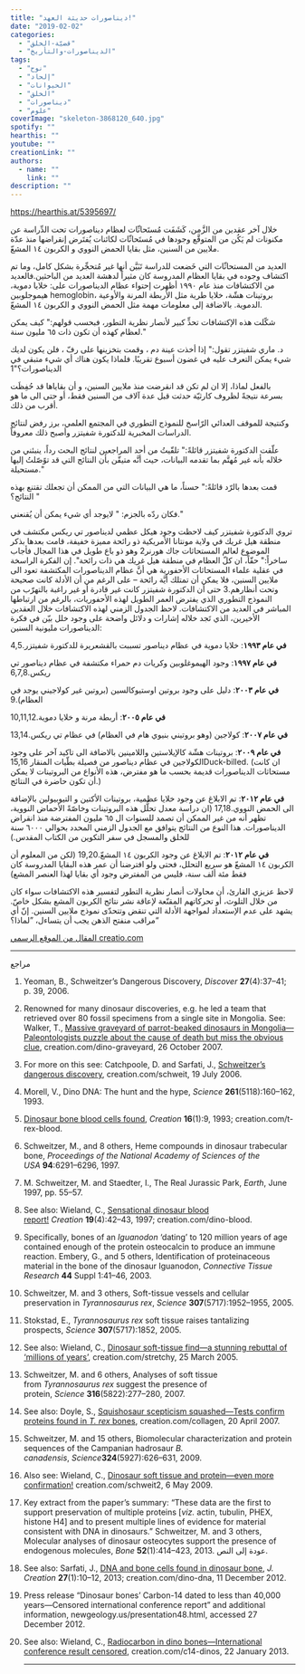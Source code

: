 ```yaml
---
title: "ديناصورات حديثة العهد!"
date: "2019-02-02"
categories: 
  - "قضيّة-الخلق"
  - "الديناصورات-والتأريخ"
tags: 
  - "نوح"
  - "إلحاد"
  - "الحيوانات"
  - "الخلق"
  - "ديناصورات"
  - "علوم"
coverImage: "skeleton-3868120_640.jpg"
spotify: ""
hearthis: ""
youtube: ""
creationLink: ""
authors:
  - name: ""
    link: ""
description: ""
---
```


https://hearthis.at/5395697/

خلال آخر عقدين من الزَّمن، كَشَفَت مُستَحاثّات لعظام ديناصورات تحت الدِّراسة عن مكنونات لم يَكُن من المتوقَّع وجودها في مُستَحاثّات لكائنات يُفتَرض إنقراضها منذ عدّة ملايين من السنين، مثل بقايا الحمض النووي و الكربون ١٤ المشعّ.

العديد من المستحاثّات التي خَضعت للدراسة تَبَيَّن أنها غير مُتحجِّرة بشكل كامل، وما تم اكتشاف وجوده في بقايا العظام المدروسة كان مثيراً لدهشة العديد من الباحثين.فالعديد من الاكتشافات منذ عام ١٩٩٠ أظهرت إحتواء عظام الديناصورات على: خلايا دموية، هيموجلوبين hemoglobin، بروتينات هشّة، خلايا طرية مثل الأربطة المرنة والأوعية الدموية. بالاضافة إلى معلومات مهمة مثل الحمض النووي و الكربون ١٤ المشعّ.

شكّلت هذه الإكتشافات تحدٍّ كبير لأنصار نظرية التطور، فبحسب قولهم:" كيف يمكن لعظام كهذه أن تكون ذات ٦٥ مليون سنة."

د. ماري شفيتزر تقول:" إذا أخذت عينة دم ، وقمت بتخزينها على رفّ ، فلن يكون لديك شيء يمكن التعرف عليه في غضون أسبوع تقريبًا. فلماذا يكون هناك أي شيء متبقي في الديناصورات؟"1

بالفعل لماذا، إلا ان لم تكن قد انقرضت منذ ملايين السنين، و أن بقاياها قد حُفِظَت بسرعة نتيجةً لظروف كارثيّة حدثت قبل عدة آلاف من السنين فقط، أو حتى الى ما هو أقرب من ذلك.

وكنتيجة للموقف العدائي الرّاسخ للنموذج التطوري في المجتمع العلمي، برز رفض لنتائج الدراسات المخبرية للدكتورة شفيتزر وأصبح ذلك معروفاً.

علّقت الدكتورة شفيتزر قائلةً:" تلقّيتُ من أحد المراجعين لنتائج البحث رداً، ينبئني من خلاله بأنه غير مُهتَّم بما تقدمه البيانات، حيث أنَّه متيقّن بأن النتائج التي قد توًصّلتُ إليها مستحيلة."

قمت بعدها بالرّد قائلةً:" حسناً، ما هي البيانات التي من الممكن أن تجعلك تقتنع بهذه النتائج؟ "

فكان ردّه بالجزم: " لايوجد أي شيء يمكن أن يُقنعني."

تروي الدكتورة شفيتزر كيف لاحظت وجود هيكل عظمي لديناصور تي ريكس مكتشف في منطقة هيل غريك في ولاية مونتانا الأمريكية ذو رائحة مميزة خفيفة، قامت بعدها بذكر الموضوع لعالم المستحاثات جاك هورنر2 وهو ذو باع طويل في هذا المجال فأجاب ساخراً:" حقّاً، ان كلّ العظام في منطقة هيل غريك هي ذات رائحة". إن الفكرة الراسخة في عقلية علماء المستحاثات الأحفورية هي أنَّ عظام الديناصورات المكتشفة تعود الى ملايين السنين، فلا يمكن أن تمتلك أيَّة رائحة – على الرغم من أن الأدلة كانت صحيحة وتحت أنظارهم.3 حتى أن الدكتورة شفيتزر كانت غير قادرة أو غير راغبة بالتهرّب من النموذج التطوري الذي يفترض العمر الطويل لهذه الأحفوريات، بالرغم من ارتباطها المباشر في العديد من الاكتشافات. لاحظ الجدول الزمني لهذه الاكتشافات خلال العقدين الأخيرين، الذي تَجد خلاله إشارات و دلائل واضحة على وجود خلل بيّن في فكرة الديناصورات مليونية السنين:

**في عام ١٩٩٣**: خلايا دموية في عظام ديناصور تسببت بالقشعريرة للدكتورة شفيتزر.4,5

**في عام ١٩٩٧**: وجود الهيموغلوبين وكريات دم حمراء مكتشفة في عظام ديناصور تي ريكس.6,7,8

**في عام ٢٠٠٣**: دليل على وجود بروتين اوستيوكالسين (بروتين غير كولاجيني يوجد في العظام).9

**في عام ٢٠٠٥**: أربطة مرنة و خلايا دموية.10,11,12

**في عام ٢٠٠٧**: كولاجين (وهو بروتيني بنيوي هام في العظام) في عظام تي ريكس.13,14

**في عام ٢٠٠٩**: بروتينات هشّة كالإيلاستين واللامينين بالاضافة الى تاكيد آخر على وجود الكولاجين في عظام ديناصور من فصيلة بطّيات المنقار 15,16Duck-billed. (ان كانت مستحاثات الديناصورات قديمة بحسب ما هو مفترض، هذه الأنواع من البروتينات لا يمكن أن تكون حاضرة في النتائج.)

**في عام ٢٠١٢**: تم الابلاغ عن وجود خلايا عظمية، بروتينات الأكتين و التيوبيولين بالإضافة الى الحمض النووي.17,18 (ان دراسة معدل تحلُّل هذه البروتينات وخاصّةً الأحماض النووية، تظهر أنه من غير الممكن أن تصمد للسنوات ال ٦٥ مليون المفترضة منذ انقراض الديناصورات. هذا النوع من النتائج يتوافق مع الجدول الزمني المحدد بحوالي ٦٠٠٠ سنة للخلق والمسجل في سفر التكوين من الكتاب المقدس.)

**في عام ٢٠١٢**: تم الابلاغ عن وجود الكربون ١٤ المشعّ.19,20 (لكن من المعلوم أن الكربون ١٤ المشعّ هو سريع التحلل، فحتى ولو افترضنا أن عمر هذه البقايا المدروسة كان فقط مئة ألف سنة، فليس من المفترض وجود أي بقايا لهذا العنصر المشع)

لاحظ عزيزي القارئ، أن محاولات أنصار نظرية التطور لتفسير هذه الاكتشافات سواء كان من خلال التلوث، أو تحركاتهم المقنّعة لإعاقة نشر نتائج الكربون المشع بشكل خاصّ. يشهد على عدم الإستعداد لمواجهة الأدلة التي تنقض وتتحدّى نموذج ملايين السنين. إنّ أي مراقب منفتح الذهن يجب أن يتساءل، ”لماذا؟“

[المقال من الموقع الرسمي creatio.com](https://creation.com/%D8%AF%D9%8A%D9%86%D8%A7%D8%B5%D9%88%D8%B1%D8%A7%D8%AA-%D8%AD%D8%AF%D9%8A%D8%AB%D8%A9-%D8%A7%D9%84%D8%B9%D9%87%D8%AF)

* * *

مراجع

1. Yeoman, B., Schweitzer’s Dangerous Discovery, _Discover_ **27**(4):37–41; p. 39, 2006.
2. Renowned for many dinosaur discoveries, e.g. he led a team that retrieved over 80 fossil specimens from a single site in Mongolia. See: Walker, T., [Massive graveyard of parrot-beaked dinosaurs in Mongolia—Paleontologists puzzle about the cause of death but miss the obvious clue](https://creation.com/dino-graveyard), creation.com/dino-graveyard, 26 October 2007.
3. For more on this see: Catchpoole, D. and Sarfati, J., [Schweitzer’s dangerous discovery](https://creation.com/schweit), creation.com/schweit, 19 July 2006.
4. Morell, V., Dino DNA: The hunt and the hype, _Science_ **261**(5118):160–162, 1993.
5. [Dinosaur bone blood cells found](https://creation.com/t-rex-blood), _Creation_ **16**(1):9, 1993; creation.com/t-rex-blood.
6. Schweitzer, M., and 8 others, Heme compounds in dinosaur trabecular bone, _Proceedings of the National Academy of Sciences of the USA_ **94**:6291–6296, 1997.
7. M. Schweitzer, M. and Staedter, I., The Real Jurassic Park, _Earth_, June 1997, pp. 55–57.
8. See also: Wieland, C., [Sensational dinosaur blood report!](https://creation.com/dino-blood) _Creation_ **19**(4):42–43, 1997; creation.com/dino-blood.
9. Specifically, bones of an _Iguanodon_ ‘dating’ to 120 million years of age contained enough of the protein osteocalcin to produce an immune reaction. Embery, G., and 5 others, Identification of proteinaceous material in the bone of the dinosaur Iguanodon, _Connective Tissue Research_ **44** Suppl 1:41–46, 2003.
10. Schweitzer, M. and 3 others, Soft-tissue vessels and cellular preservation in _Tyrannosaurus rex_, _Science_ **307**(5717):1952–1955, 2005.
11. Stokstad, E., _Tyrannosaurus rex_ soft tissue raises tantalizing prospects, _Science_ **307**(5717):1852, 2005.
12. See also: Wieland, C., [Dinosaur soft-tissue find—a stunning rebuttal of ‘millions of years’](https://creation.com/stretchy), creation.com/stretchy, 25 March 2005.
13. Schweitzer, M. and 6 others, Analyses of soft tissue from _Tyrannosaurus rex_ suggest the presence of protein, _Science_ **316**(5822):277–280, 2007.
14. See also: Doyle, S., [Squishosaur scepticism squashed—Tests confirm proteins found in _T. rex_ bones](https://creation.com/collagen), creation.com/collagen, 20 April 2007.
15. Schweitzer, M. and 15 others, Biomolecular characterization and protein sequences of the Campanian hadrosaur _B. canadensis_, _Science_**324**(5927):626–631, 2009.
16. Also see: Wieland, C., [Dinosaur soft tissue and protein—even more confirmation!](https://creation.com/schweit2) creation.com/schweit2, 6 May 2009.
17. Key extract from the paper’s summary: “These data are the first to support preservation of multiple proteins \[_viz._ actin, tubulin, PHEX, histone H4\] and to present multiple lines of evidence for material consistent with DNA in dinosaurs.” Schweitzer, M. and 3 others, Molecular analyses of dinosaur osteocytes support the presence of endogenous molecules, _Bone_ **52**(1):414–423, 2013. عودة إلى النص.
18. See also: Sarfati, J., [DNA and bone cells found in dinosaur bone](https://creation.com/dino-dna), _J. Creation_ **27**(1):10–12, 2013; creation.com/dino-dna, 11 December 2012.
19. Press release “Dinosaur bones’ Carbon-14 dated to less than 40,000 years—Censored international conference report” and additional information, newgeology.us/presentation48.html, accessed 27 December 2012.
20. See also: Wieland, C., [Radiocarbon in dino bones—International conference result censored](https://creation.com/c14-dinos), creation.com/c14-dinos, 22 January 2013. 
    
    * * *
